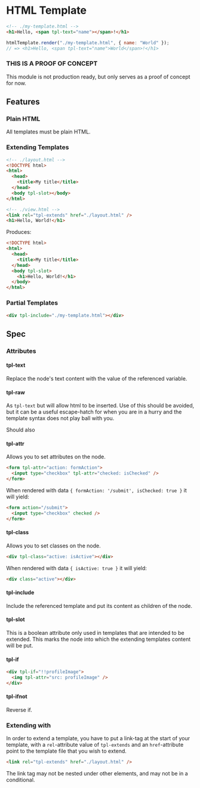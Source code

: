 # HTML Template

```html
<!-- ./my-template.html -->
<h1>Hello, <span tpl-text="name"></span>!</h1>
```

```js
htmlTemplate.render("./my-template.html", { name: "World" });
// => <h1>Hello, <span tpl-text="name">World</span>!</h1>
```

### THIS IS A PROOF OF CONCEPT

This module is not production ready, but only serves as a proof of concept for
now.

## Features

### Plain HTML

All templates must be plain HTML.

### Extending Templates

```html
<!-- ./layout.html -->
<!DOCTYPE html>
<html>
  <head>
    <title>My title</title>
  </head>
  <body tpl-slot></body>
</html>
```

```html
<!-- ./view.html -->
<link rel="tpl-extends" href="./layout.html" />
<h1>Hello, World!</h1>
```

Produces:

```html
<!DOCTYPE html>
<html>
  <head>
    <title>My title</title>
  </head>
  <body tpl-slot>
    <h1>Hello, World!</h1>
  </body>
</html>
```

### Partial Templates

```html
<div tpl-include="./my-template.html"></div>
```

## Spec

### Attributes

#### tpl-text

Replace the node's text content with the value of the referenced variable.

#### tpl-raw

As `tpl-text` but will allow html to be inserted. Use of this should be avoided,
but it can be a useful escape-hatch for when you are in a hurry and the template
syntax does not play ball with you.

Should also

#### tpl-attr

Allows you to set attributes on the node.

```html
<form tpl-attr="action: formAction">
  <input type="checkbox" tpl-attr="checked: isChecked" />
</form>
```

When rendered with data `{ formAction: '/submit', isChecked: true }` it will yield:

```html
<form action="/submit">
  <input type="checkbox" checked />
</form>
```

#### tpl-class

Allows you to set classes on the node.

```html
<div tpl-class="active: isActive"></div>
```

When rendered with data `{ isActive: true }` it will yield:

```html
<div class="active"></div>
```

#### tpl-include

Include the referenced template and put its content as children of the node.

#### tpl-slot

This is a boolean attribute only used in templates that are intended to be
extended. This marks the node into which the extending templates content will be
put.

#### tpl-if

```html
<div tpl-if="!!profileImage">
  <img tpl-attr="src: profileImage" />
</div>
```

#### tpl-ifnot

Reverse if.

### Extending with <link>

In order to extend a template, you have to put a link-tag at the start of your
template, with a `rel`-attribute value of `tpl-extends` and an `href`-attribute
point to the template file that you wish to extend.

```html
<link rel="tpl-extends" href="./layout.html" />
```

The link tag may not be nested under other elements, and may not be in a
conditional.
